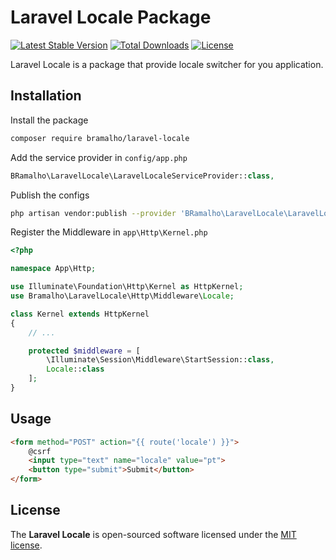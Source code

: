 # Laravel Locale Package

[![Latest Stable Version](https://poser.pugx.org/bramalho/laravel-locale/v/stable)](https://packagist.org/packages/bramalho/laravel-locale)
[![Total Downloads](https://poser.pugx.org/bramalho/laravel-locale/downloads)](https://packagist.org/packages/bramalho/laravel-locale)
[![License](https://poser.pugx.org/bramalho/laravel-locale/license)](https://packagist.org/packages/bramalho/laravel-locale)

Laravel Locale is a package that provide locale switcher for you application.

## Installation
Install the package
```sh
composer require bramalho/laravel-locale
```

Add the service provider in `config/app.php`

```php
BRamalho\LaravelLocale\LaravelLocaleServiceProvider::class,
```

Publish the configs
```sh
php artisan vendor:publish --provider 'BRamalho\LaravelLocale\LaravelLocaleServiceProvider'
```

Register the Middleware in `app\Http\Kernel.php`
```php
<?php

namespace App\Http;

use Illuminate\Foundation\Http\Kernel as HttpKernel;
use Bramalho\LaravelLocale\Http\Middleware\Locale;

class Kernel extends HttpKernel
{
    // ...

    protected $middleware = [
        \Illuminate\Session\Middleware\StartSession::class,
        Locale::class
    ];
}
```

## Usage
```html
<form method="POST" action="{{ route('locale') }}">
    @csrf
    <input type="text" name="locale" value="pt">
    <button type="submit">Submit</button>
</form>
```

## License
The **Laravel Locale** is open-sourced software licensed under the [MIT license](http://opensource.org/licenses/MIT).
